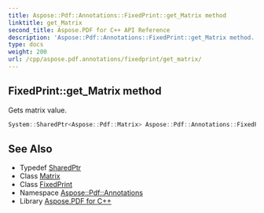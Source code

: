```yaml
---
title: Aspose::Pdf::Annotations::FixedPrint::get_Matrix method
linktitle: get_Matrix
second_title: Aspose.PDF for C++ API Reference
description: 'Aspose::Pdf::Annotations::FixedPrint::get_Matrix method. Gets matrix value in C++.'
type: docs
weight: 200
url: /cpp/aspose.pdf.annotations/fixedprint/get_matrix/
---
```

## FixedPrint::get_Matrix method


Gets matrix value.

```cpp
System::SharedPtr<Aspose::Pdf::Matrix> Aspose::Pdf::Annotations::FixedPrint::get_Matrix()
```

## See Also

* Typedef [SharedPtr](../../../system/sharedptr/)
* Class [Matrix](../../../aspose.pdf/matrix/)
* Class [FixedPrint](../)
* Namespace [Aspose::Pdf::Annotations](../../)
* Library [Aspose.PDF for C++](../../../)
